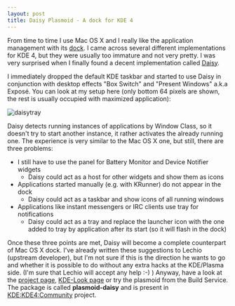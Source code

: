 ```yaml
---
layout: post
title: Daisy Plasmoid - A dock for KDE 4
---
```


From time to time I use Mac OS X and I really like the application management with its [dock](http://en.wikipedia.org/wiki/Dock_(Mac_OS_X)). I came across several different implementations for KDE 4, but they were usually too immature and not very pretty. I was very surprised when I finally found a decent implementation called [Daisy](http://daisyplasma.freehostia.com/).

I immediately dropped the default KDE taskbar and started to use Daisy in conjunction with desktop effects "Box Switch" and "Present Windows" a.k.a Exposé. You can look at my setup here (only bottom 64 pixels are shown, the rest is usually occupied with maximized application):

![daisytray](/assets/daisytray.jpg)

Daisy detects running instances of applications by Window Class, so it doesn't try to start another instance, it rather activates the already running one. The experience is very similar to the Mac OS X one, but still, there are three problems:

* I still have to use the panel for Battery Monitor and Device Notifier widgets
    * Daisy could act as a host for other widgets and show them as icons
* Applications started manually (e.g. with KRunner) do not appear in the dock
    * Daisy could act as a taskbar and show icons of all running windows
* Applications like instant messengers or IRC clients use tray for notifications
    * Daisy could act as a tray and replace the launcher icon with the one added to tray by application after its start (so it will flash in the dock)

Once these three points are met, Daisy will become a complete counterpart of Mac OS X dock. I've already written these suggestions to Lechio (upstream developer), but I'm not sure if this is the direction he wants to go and whether it is possible to do without any extra hacks at the KDE/Plasma side. (I'm sure that Lechio will accept any help :-) ) Anyway, have a look at the [project page](http://daisyplasma.freehostia.com/), [KDE-Look page](http://www.kde-look.org/content/show.php/Daisy?content=102077) or try the plasmoid from the Build Service. The package is called **plasmoid-daisy** and is present in [KDE:KDE4:Community](http://download.opensuse.org/repositories/KDE:/KDE4:/Community/) project.
